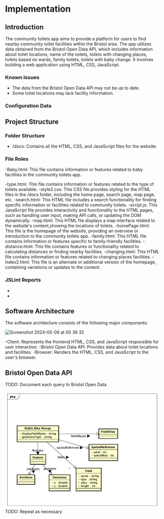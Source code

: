 # Implementation

## Introduction
The community toilets app aims to provide a platform for users to find nearby community toilet facilities within the Bristol area. The app utilizes data obtained from the Bristol Open Data API, which includes information about toilet locations, name of the toilets, toilets with changing places, toilets based on wards, family toilets, toilets with baby change. It involves building a web application using  HTML, CSS, JavaScript.
### Known Issues
- The data from the Bristol Open Data API may not be up to date.
- Some toilet locations may lack facility information.
### Configuration Data


## Project Structure

### Folder Structure
- /docs: Contains all the HTML, CSS, and JavaScript files for the website.

### File Roles
-Baby.html: This file contains information or features related to baby facilities in the community toilets app.

-type.html: This file contains information or features related to the type of toilets available.
-style2.css: This CSS file provides styling for the HTML files in the /docs folder, including the home page, search page, map page, etc.
-search.html: This HTML file includes a search functionality for finding specific information or facilities related to community toilets.
-script.js: This JavaScript file provides interactivity and functionality to the HTML pages, such as handling user input, making API calls, or updating the DOM dynamically.
-map.html: This HTML file displays a map interface related to the website's content,showing the locations of toilets.
-homePage.html: This file is the homepage of the website, providing an overview or introduction to the community toilets app.
-family.html: This HTML file contains information or features specific to family-friendly facilities.
-distance.html: This file contains features or functionality related to calculating distances or finding nearby facilities.
-changing.html: This HTML file contains information or features related to changing places facilities.
-Index2.html: This file is an alternate or additional version of the homepage, containing variations or updates to the content.

### JSLint Reports
-
-
## Software Architecture
The software architecture consists of the following major components:

<img width="661" alt="Screenshot 2024-05-09 at 00 39 32" src="https://github.com/ZainabMB/ZainabMB.github.io/assets/148769002/8691ed9e-60b4-4b49-a590-a86420833a5c">

-Client: Represents the frontend HTML, CSS, and JavaScript responsible for user interaction.
-Bristol Open Data API: Provides data about toilet locations and facilities.
-Browser: Renders the HTML, CSS, and JavaScript to the user's browser.

## Bristol Open Data API
TODO: Document each query to Bristol Open Data

![UML Class diagrams representing JSON query results](images/class1.png)
TODO: Repeat as necessary
